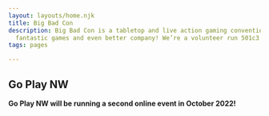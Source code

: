 ```yaml
---
layout: layouts/home.njk
title: Big Bad Con
description: Big Bad Con is a tabletop and live action gaming convention featuring
  fantastic games and even better company! We’re a volunteer run 501c3 non-profit!
tags: pages

---
```

## Go Play NW

**Go Play NW will be running a second online event in October 2022!** 
 
<!---
To cover the costs of hosting the event, we're running an [Indiegogo campaign](https://igg.me/at/bigbadcon2022). There you'll be able to buy a badge, sign up for online games before the con, and secure the illustrious backer pin.

Once we hit our funding level, stretch goal we reach will make the con even better!

[Support us on Indiegogo](https://igg.me/at/bigbadcon2022){.icon-party}
--->